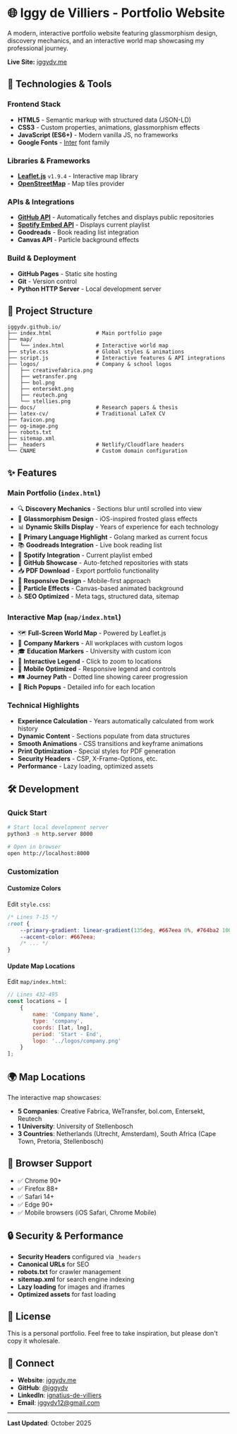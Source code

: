 # 🌐 Iggy de Villiers - Portfolio Website

A modern, interactive portfolio website featuring glassmorphism design, discovery mechanics, and an interactive world map showcasing my professional journey.

**Live Site:** [iggydv.me](https://iggydv.me)

## 🚀 Technologies & Tools

### Frontend Stack
- **HTML5** - Semantic markup with structured data (JSON-LD)
- **CSS3** - Custom properties, animations, glassmorphism effects
- **JavaScript (ES6+)** - Modern vanilla JS, no frameworks
- **Google Fonts** - [Inter](https://fonts.google.com/specimen/Inter) font family

### Libraries & Frameworks
- **[Leaflet.js](https://leafletjs.com/)** `v1.9.4` - Interactive map library
- **[OpenStreetMap](https://www.openstreetmap.org/)** - Map tiles provider

### APIs & Integrations
- **[GitHub API](https://docs.github.com/en/rest)** - Automatically fetches and displays public repositories
- **[Spotify Embed API](https://developer.spotify.com/documentation/embeds)** - Displays current playlist
- **Goodreads** - Book reading list integration
- **Canvas API** - Particle background effects

### Build & Deployment
- **GitHub Pages** - Static site hosting
- **Git** - Version control
- **Python HTTP Server** - Local development server

## 📁 Project Structure

```
iggydv.github.io/
├── index.html              # Main portfolio page
├── map/
│   └── index.html          # Interactive world map
├── style.css               # Global styles & animations
├── script.js               # Interactive features & API integrations
├── logos/                  # Company & school logos
│   ├── creativefabrica.png
│   ├── wetransfer.png
│   ├── bol.png
│   ├── entersekt.png
│   ├── reutech.png
│   └── stellies.png
├── docs/                   # Research papers & thesis
├── latex-cv/               # Traditional LaTeX CV
├── favicon.png
├── og-image.png
├── robots.txt
├── sitemap.xml
├── _headers                # Netlify/Cloudflare headers
└── CNAME                   # Custom domain configuration
```

## ✨ Features

### Main Portfolio (`index.html`)
- 🔍 **Discovery Mechanics** - Sections blur until scrolled into view
- 🎨 **Glassmorphism Design** - iOS-inspired frosted glass effects
- 📊 **Dynamic Skills Display** - Years of experience for each technology
- 🌟 **Primary Language Highlight** - Golang marked as current focus
- 📚 **Goodreads Integration** - Live book reading list
- 🎵 **Spotify Integration** - Current playlist embed
- 🔗 **GitHub Showcase** - Auto-fetched repositories with stats
- 📥 **PDF Download** - Export portfolio functionality
- 🎯 **Responsive Design** - Mobile-first approach
- 🌈 **Particle Effects** - Canvas-based animated background
- ♿ **SEO Optimized** - Meta tags, structured data, sitemap

### Interactive Map (`map/index.html`)
- 🗺️ **Full-Screen World Map** - Powered by Leaflet.js
- 📍 **Company Markers** - All workplaces with custom logos
- 🎓 **Education Markers** - University with custom icon
- 🎯 **Interactive Legend** - Click to zoom to locations
- 📱 **Mobile Optimized** - Responsive legend and controls
- 🛤️ **Journey Path** - Dotted line showing career progression
- 💬 **Rich Popups** - Detailed info for each location

### Technical Highlights
- **Experience Calculation** - Years automatically calculated from work history
- **Dynamic Content** - Sections populate from data structures
- **Smooth Animations** - CSS transitions and keyframe animations
- **Print Optimization** - Special styles for PDF generation
- **Security Headers** - CSP, X-Frame-Options, etc.
- **Performance** - Lazy loading, optimized assets

## 🛠️ Development

### Quick Start

```bash
# Start local development server
python3 -m http.server 8000

# Open in browser
open http://localhost:8000
```

### Customization

#### Customize Colors
Edit `style.css`:
```css
/* Lines 7-15 */
:root {
    --primary-gradient: linear-gradient(135deg, #667eea 0%, #764ba2 100%);
    --accent-color: #667eea;
    /* ... */
}
```

#### Update Map Locations
Edit `map/index.html`:
```javascript
// Lines 432-495
const locations = [
    {
        name: 'Company Name',
        type: 'company',
        coords: [lat, lng],
        period: 'Start - End',
        logo: '../logos/company.png'
    }
];
```


## 🌍 Map Locations

The interactive map showcases:
- **5 Companies**: Creative Fabrica, WeTransfer, bol.com, Entersekt, Reutech
- **1 University**: University of Stellenbosch
- **3 Countries**: Netherlands (Utrecht, Amsterdam), South Africa (Cape Town, Pretoria, Stellenbosch)

## 📱 Browser Support

- ✅ Chrome 90+
- ✅ Firefox 88+
- ✅ Safari 14+
- ✅ Edge 90+
- ✅ Mobile browsers (iOS Safari, Chrome Mobile)

## 🔒 Security & Performance

- **Security Headers** configured via `_headers`
- **Canonical URLs** for SEO
- **robots.txt** for crawler management
- **sitemap.xml** for search engine indexing
- **Lazy loading** for images and iframes
- **Optimized assets** for fast loading

## 📄 License

This is a personal portfolio. Feel free to take inspiration, but please don't copy it wholesale.

## 🤝 Connect

- **Website**: [iggydv.me](https://iggydv.me)
- **GitHub**: [@iggydv](https://github.com/iggydv)
- **LinkedIn**: [ignatius-de-villiers](https://www.linkedin.com/in/ignatius-de-villiers-11324b133)
- **Email**: iggydv12@gmail.com

---

**Last Updated**: October 2025

